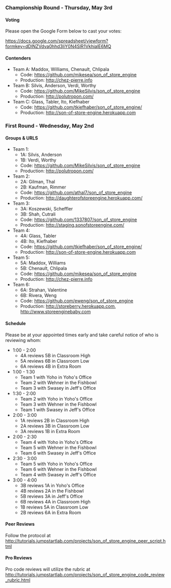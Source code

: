 ### Championship Round - Thursday, May 3rd

#### Voting

Please open the Google Form below to cast your votes:

https://docs.google.com/spreadsheet/viewform?formkey=dDlNZVdva0hhd3liY0N4SlR1VkhialE6MQ

#### Contenders

* Team A: Maddox, Williams, Chenault, Chlipala
  * Code: https://github.com/mikesea/son_of_store_engine
  * Production: http://chez-pierre.info
* Team B: Silvis, Anderson, Verdi, Worthy
  * Code: https://github.com/MikeSilvis/son_of_store_engine
  * Production: http://polutropon.com/
* Team C: Glass, Tabler, Ito, Kiefhaber
  * Code: https://github.com/tkiefhaber/son_of_store_engine/
  * Production: http://son-of-store-engine.herokuapp.com

### First Round - Wednesday, May 2nd

#### Groups & URLS

* Team 1:
  * 1A: Silvis, Anderson
  * 1B: Verdi, Worthy
  * Code: https://github.com/MikeSilvis/son_of_store_engine
  * Production: http://polutropon.com/
* Team 2:
  * 2A: Gilman, Thal
  * 2B: Kaufman, Rimmer
  * Code: https://github.com/athal7/son_of_store_engine
  * Production: http://daughterofstoreengine.herokuapp.com/ 
* Team 3:
  * 3A: Koszewski, Scheffler
  * 3B: Shah, Cutrali
  * Code: https://github.com/1337807/son_of_store_engine
  * Production: http://staging.sonofstoreengine.com/
* Team 4:
  * 4A: Glass, Tabler
  * 4B: Ito, Kiefhaber
  * Code: https://github.com/tkiefhaber/son_of_store_engine/
  * Production: http://son-of-store-engine.herokuapp.com
* Team 5: 
  * 5A: Maddox, Williams
  * 5B: Chenault, Chlipala
  * Code: https://github.com/mikesea/son_of_store_engine
  * Production: http://chez-pierre.info
* Team 6:
  * 6A: Strahan, Valentine
  * 6B: Rivera, Weng
  * Code: https://github.com/eweng/son_of_store_engine
  * Production: http://storeberry.herokuapp.com, http://www.storeenginebaby.com

#### Schedule

Please be at your appointed times early and take careful notice of who is reviewing whom:

* 1:00 - 2:00
  * 4A reviews 5B in Classroom High
  * 5A reviews 6B in Classroom Low
  * 6A reviews 4B in Extra Room
* 1:00 - 1:30
  * Team 1 with Yoho in Yoho's Office
  * Team 2 with Wehner in the Fishbowl
  * Team 3 with Swasey in Jeff's Office
* 1:30 - 2:00
  * Team 2 with Yoho in Yoho's Office
  * Team 3 with Wehner in the Fishbowl
  * Team 1 with Swasey in Jeff's Office
* 2:00 - 3:00
  * 1A reviews 2B in Classroom High
  * 2A reviews 3B in Classroom Low
  * 3A reviews 1B in Extra Room
* 2:00 - 2:30
  * Team 4 with Yoho in Yoho's Office
  * Team 5 with Wehner in the Fishbowl
  * Team 6 with Swasey in Jeff's Office
* 2:30 - 3:00
  * Team 5 with Yoho in Yoho's Office
  * Team 6 with Wehner in the Fishbowl
  * Team 4 with Swasey in Jeff's Office
* 3:00 - 4:00
  * 3B reviews 1A in Yoho's Office
  * 4B reviews 2A in the Fishbowl
  * 5B reviews 3A in Jeff's Office
  * 6B reviews 4A in Classroom High
  * 1B reviews 5A in Classroom Low
  * 2B reviews 6A in Extra Room

#### Peer Reviews

Follow the protocol at http://tutorials.jumpstartlab.com/projects/son_of_store_engine_peer_script.html

#### Pro Reviews

Pro code reviews will utilize the rubric at http://tutorials.jumpstartlab.com/projects/son_of_store_engine_code_review_rubric.html
